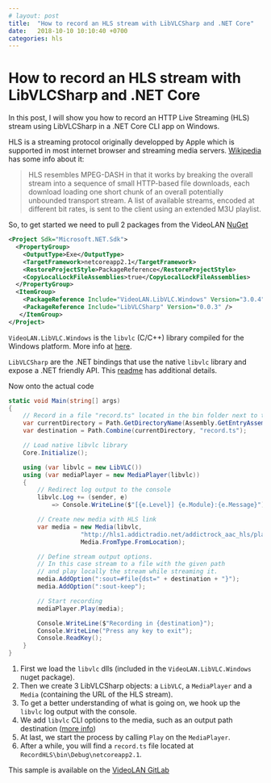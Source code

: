 ```yaml
---
# layout: post
title:  "How to record an HLS stream with LibVLCSharp and .NET Core"
date:   2018-10-10 10:10:40 +0700
categories: hls
---
```

# How to record an HLS stream with LibVLCSharp and .NET Core

In this post, I will show you how to record an HTTP Live Streaming (HLS) stream using LibVLCSharp in a .NET Core CLI app on Windows.

HLS is a streaming protocol originally developped by Apple which is supported in most internet browser and streaming media servers. [Wikipedia](https://en.wikipedia.org/wiki/HTTP_Live_Streaming) has some info about it:

> HLS resembles MPEG-DASH in that it works by breaking the overall stream into a sequence of small HTTP-based file downloads, each download loading one short chunk of an overall potentially unbounded transport stream. A list of available streams, encoded at different bit rates, is sent to the client using an extended M3U playlist.

So, to get started we need to pull 2 packages from the VideoLAN [NuGet](https://www.nuget.org/profiles/videolan)

~~~~xml
<Project Sdk="Microsoft.NET.Sdk">  
  <PropertyGroup>
    <OutputType>Exe</OutputType>
    <TargetFramework>netcoreapp2.1</TargetFramework>
    <RestoreProjectStyle>PackageReference</RestoreProjectStyle>
    <CopyLocalLockFileAssemblies>true</CopyLocalLockFileAssemblies>
  </PropertyGroup>  
  <ItemGroup>
    <PackageReference Include="VideoLAN.LibVLC.Windows" Version="3.0.4" />
    <PackageReference Include="LibVLCSharp" Version="0.0.3" />
   </ItemGroup>
</Project>
~~~~

`VideoLAN.LibVLC.Windows` is the `libvlc` (C/C++) library compiled for the Windows platform. More info at [here](https://github.com/mfkl/libvlc-nuget).

`LibVLCSharp` are the .NET bindings that use the native `libvlc` library and expose a .NET friendly API. This [readme](https://github.com/videolan/libvlcsharp) has additional details.

Now onto the actual code

~~~csharp
static void Main(string[] args)
{
    // Record in a file "record.ts" located in the bin folder next to the app
    var currentDirectory = Path.GetDirectoryName(Assembly.GetEntryAssembly().Location);
    var destination = Path.Combine(currentDirectory, "record.ts");

    // Load native libvlc library
    Core.Initialize();

    using (var libvlc = new LibVLC())
    using (var mediaPlayer = new MediaPlayer(libvlc))
    {
        // Redirect log output to the console
        libvlc.Log += (sender, e) 
            => Console.WriteLine($"[{e.Level}] {e.Module}:{e.Message}");

        // Create new media with HLS link
        var media = new Media(libvlc, 
                    "http://hls1.addictradio.net/addictrock_aac_hls/playlist.m3u8", 
                    Media.FromType.FromLocation);

        // Define stream output options. 
        // In this case stream to a file with the given path
        // and play locally the stream while streaming it.
        media.AddOption(":sout=#file{dst=" + destination + "}");
        media.AddOption(":sout-keep");

        // Start recording
        mediaPlayer.Play(media);

        Console.WriteLine($"Recording in {destination}");
        Console.WriteLine("Press any key to exit");
        Console.ReadKey();
    }
}
~~~~

1. First we load the `libvlc` dlls (included in the `VideoLAN.LibVLC.Windows` nuget package).
2. Then we create 3 LibVLCSharp objects: a `LibVLC`, a `MediaPlayer` and a `Media` (containing the URL of the HLS stream).
3. To get a better understanding of what is going on, we hook up the `libvlc` log output with the console.
4. We add `libvlc` CLI options to the media, such as an output path destination ([more info](https://wiki.videolan.org/VLC_command-line_help/))
5. At last, we start the process by calling `Play` on the `MediaPlayer`. 
6. After a while, you will find a `record.ts` file located at `RecordHLS\bin\Debug\netcoreapp2.1`.

This sample is available on the [VideoLAN GitLab](https://code.videolan.org/mfkl/libvlcsharp-samples/tree/master/RecordHLS)